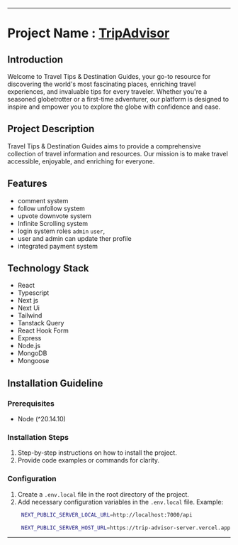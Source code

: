 
---

# Project Name : [TripAdvisor](https://trip-advisor-beta.vercel.app)

## Introduction

Welcome to Travel Tips & Destination Guides, your go-to resource for discovering the world's most fascinating places, enriching travel experiences, and invaluable tips for every traveler. Whether you're a seasoned globetrotter or a first-time adventurer, our platform is designed to inspire and empower you to explore the globe with confidence and ease.

## Project Description

Travel Tips & Destination Guides aims to provide a comprehensive collection of travel information and resources. Our mission is to make travel accessible, enjoyable, and enriching for everyone.

## Features
- comment system
- follow unfollow system
- upvote downvote system
- Infinite Scrolling system
- login system roles `admin` `user`,
- user and admin can update ther profile
- integrated payment system

## Technology Stack

- React
- Typescript
- Next js
- Next Ui
- Tailwind
- Tanstack Query
- React Hook Form
- Express
- Node.js
- MongoDB
- Mongoose

## Installation Guideline


### Prerequisites

- Node (^20.14.10)

### Installation Steps

1. Step-by-step instructions on how to install the project.
2. Provide code examples or commands for clarity.

### Configuration

1. Create a `.env.local` file in the root directory of the project.
2. Add necessary configuration variables in the `.env.local` file.
   Example:
   ```bash
    NEXT_PUBLIC_SERVER_LOCAL_URL=http://localhost:7000/api

    NEXT_PUBLIC_SERVER_HOST_URL=https://trip-advisor-server.vercel.app/api
   ```
---